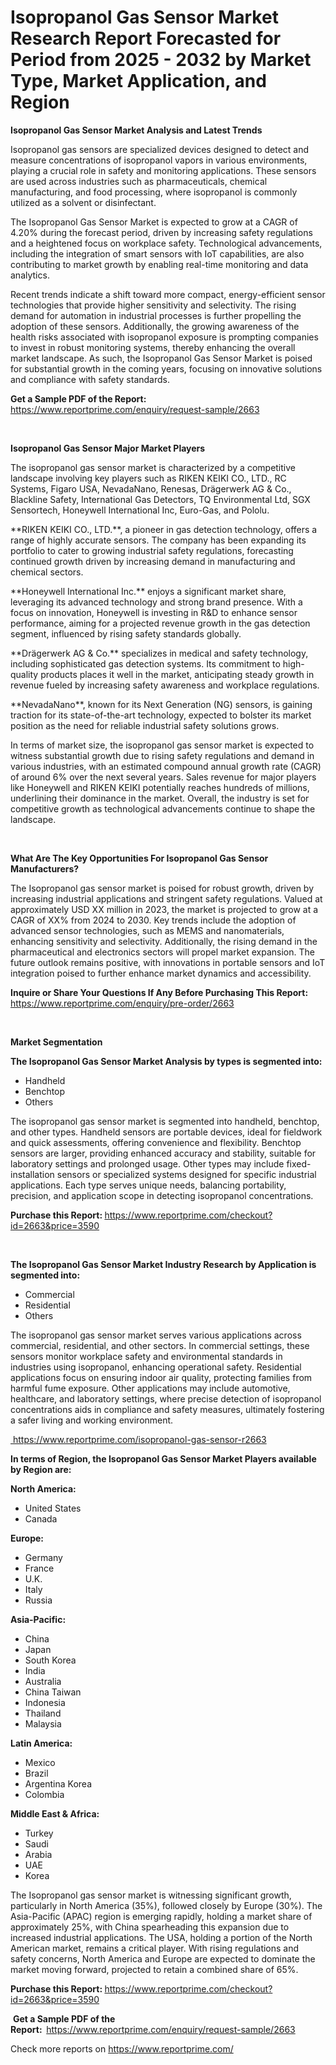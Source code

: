 <p><h1>Isopropanol Gas Sensor Market Research Report Forecasted for Period from 2025 -  2032 by Market Type, Market Application, and Region</h1></p><p><strong>Isopropanol Gas Sensor Market Analysis and Latest Trends</strong></p>
<p><p>Isopropanol gas sensors are specialized devices designed to detect and measure concentrations of isopropanol vapors in various environments, playing a crucial role in safety and monitoring applications. These sensors are used across industries such as pharmaceuticals, chemical manufacturing, and food processing, where isopropanol is commonly utilized as a solvent or disinfectant. </p><p>The Isopropanol Gas Sensor Market is expected to grow at a CAGR of 4.20% during the forecast period, driven by increasing safety regulations and a heightened focus on workplace safety. Technological advancements, including the integration of smart sensors with IoT capabilities, are also contributing to market growth by enabling real-time monitoring and data analytics. </p><p>Recent trends indicate a shift toward more compact, energy-efficient sensor technologies that provide higher sensitivity and selectivity. The rising demand for automation in industrial processes is further propelling the adoption of these sensors. Additionally, the growing awareness of the health risks associated with isopropanol exposure is prompting companies to invest in robust monitoring systems, thereby enhancing the overall market landscape. As such, the Isopropanol Gas Sensor Market is poised for substantial growth in the coming years, focusing on innovative solutions and compliance with safety standards.</p></p>
<p><strong>Get a Sample PDF of the Report:&nbsp;</strong> <a href="https://www.reportprime.com/enquiry/request-sample/2663?utm_campaign=3054&utm_medium=2&utm_source=Github&utm_content=ia&utm_term=18032025&utm_id=isopropanol-gas-sensor">https://www.reportprime.com/enquiry/request-sample/2663</a></p>
<p>&nbsp;</p>
<p><strong>Isopropanol Gas Sensor Major Market Players</strong></p>
<p><p>The isopropanol gas sensor market is characterized by a competitive landscape involving key players such as RIKEN KEIKI CO., LTD., RC Systems, Figaro USA, NevadaNano, Renesas, Drägerwerk AG & Co., Blackline Safety, International Gas Detectors, TQ Environmental Ltd, SGX Sensortech, Honeywell International Inc, Euro-Gas, and Pololu. </p><p>**RIKEN KEIKI CO., LTD.**, a pioneer in gas detection technology, offers a range of highly accurate sensors. The company has been expanding its portfolio to cater to growing industrial safety regulations, forecasting continued growth driven by increasing demand in manufacturing and chemical sectors.</p><p>**Honeywell International Inc.** enjoys a significant market share, leveraging its advanced technology and strong brand presence. With a focus on innovation, Honeywell is investing in R&D to enhance sensor performance, aiming for a projected revenue growth in the gas detection segment, influenced by rising safety standards globally.</p><p>**Drägerwerk AG & Co.** specializes in medical and safety technology, including sophisticated gas detection systems. Its commitment to high-quality products places it well in the market, anticipating steady growth in revenue fueled by increasing safety awareness and workplace regulations.</p><p>**NevadaNano**, known for its Next Generation (NG) sensors, is gaining traction for its state-of-the-art technology, expected to bolster its market position as the need for reliable industrial safety solutions grows.</p><p>In terms of market size, the isopropanol gas sensor market is expected to witness substantial growth due to rising safety regulations and demand in various industries, with an estimated compound annual growth rate (CAGR) of around 6% over the next several years. Sales revenue for major players like Honeywell and RIKEN KEIKI potentially reaches hundreds of millions, underlining their dominance in the market. Overall, the industry is set for competitive growth as technological advancements continue to shape the landscape.</p></p>
<p>&nbsp;</p>
<p><strong>What Are The Key Opportunities For Isopropanol Gas Sensor Manufacturers?</strong></p>
<p><p>The Isopropanol gas sensor market is poised for robust growth, driven by increasing industrial applications and stringent safety regulations. Valued at approximately USD XX million in 2023, the market is projected to grow at a CAGR of XX% from 2024 to 2030. Key trends include the adoption of advanced sensor technologies, such as MEMS and nanomaterials, enhancing sensitivity and selectivity. Additionally, the rising demand in the pharmaceutical and electronics sectors will propel market expansion. The future outlook remains positive, with innovations in portable sensors and IoT integration poised to further enhance market dynamics and accessibility.</p></p>
<p><strong>Inquire or Share Your Questions If Any Before Purchasing This Report:</strong> <a href="https://www.reportprime.com/enquiry/pre-order/2663?utm_campaign=3054&utm_medium=2&utm_source=Github&utm_content=ia&utm_term=18032025&utm_id=isopropanol-gas-sensor">https://www.reportprime.com/enquiry/pre-order/2663</a></p>
<p>&nbsp;</p>
<p><strong>Market Segmentation</strong></p>
<p><strong>The Isopropanol Gas Sensor Market Analysis by types is segmented into:</strong></p>
<p><ul><li>Handheld</li><li>Benchtop</li><li>Others</li></ul></p>
<p><p>The isopropanol gas sensor market is segmented into handheld, benchtop, and other types. Handheld sensors are portable devices, ideal for fieldwork and quick assessments, offering convenience and flexibility. Benchtop sensors are larger, providing enhanced accuracy and stability, suitable for laboratory settings and prolonged usage. Other types may include fixed-installation sensors or specialized systems designed for specific industrial applications. Each type serves unique needs, balancing portability, precision, and application scope in detecting isopropanol concentrations.</p></p>
<p><strong>Purchase this Report:&nbsp;</strong><a href="https://www.reportprime.com/checkout?id=2663&price=3590&utm_campaign=3054&utm_medium=2&utm_source=Github&utm_content=ia&utm_term=18032025&utm_id=isopropanol-gas-sensor">https://www.reportprime.com/checkout?id=2663&price=3590</a></p>
<p>&nbsp;</p>
<p><strong>The Isopropanol Gas Sensor Market Industry Research by Application is segmented into:</strong></p>
<p><ul><li>Commercial</li><li>Residential</li><li>Others</li></ul></p>
<p><p>The isopropanol gas sensor market serves various applications across commercial, residential, and other sectors. In commercial settings, these sensors monitor workplace safety and environmental standards in industries using isopropanol, enhancing operational safety. Residential applications focus on ensuring indoor air quality, protecting families from harmful fume exposure. Other applications may include automotive, healthcare, and laboratory settings, where precise detection of isopropanol concentrations aids in compliance and safety measures, ultimately fostering a safer living and working environment.</p></p>
<p><a href="https://www.reportprime.com/isopropanol-gas-sensor-r2663?utm_campaign=3054&utm_medium=2&utm_source=Github&utm_content=ia&utm_term=18032025&utm_id=isopropanol-gas-sensor">&nbsp;https://www.reportprime.com/isopropanol-gas-sensor-r2663</a></p>
<p><strong>In terms of Region, the Isopropanol Gas Sensor Market Players available by Region are:</strong></p>
<p>
    <p> <strong> North America: </strong>
        <ul>
            <li>United States</li>
            <li>Canada</li>
        </ul>
        </p> 
    <p> <strong> Europe: </strong>
        <ul>
            <li>Germany</li>
            <li>France</li>
            <li>U.K.</li>
            <li>Italy</li>
            <li>Russia</li>
        </ul>
        </p> 
    <p> <strong> Asia-Pacific: </strong>
        <ul>
            <li>China</li>
            <li>Japan</li>
            <li>South Korea</li>
            <li>India</li>
            <li>Australia</li>
            <li>China Taiwan</li>
            <li>Indonesia</li>
            <li>Thailand</li>
            <li>Malaysia</li>
        </ul>
        </p> 
    <p> <strong> Latin America: </strong>
        <ul>
            <li>Mexico</li>
            <li>Brazil</li>
            <li>Argentina Korea</li>
            <li>Colombia</li>
        </ul>
        </p> 
    <p> <strong> Middle East & Africa: </strong>
        <ul>
            <li>Turkey</li>
            <li>Saudi</li>
            <li>Arabia</li>
            <li>UAE</li>
            <li>Korea</li>
        </ul>
    </p>
    </p>
<p><p>The Isopropanol gas sensor market is witnessing significant growth, particularly in North America (35%), followed closely by Europe (30%). The Asia-Pacific (APAC) region is emerging rapidly, holding a market share of approximately 25%, with China spearheading this expansion due to increased industrial applications. The USA, holding a portion of the North American market, remains a critical player. With rising regulations and safety concerns, North America and Europe are expected to dominate the market moving forward, projected to retain a combined share of 65%.</p></p>
<p><strong>Purchase this Report: </strong><a href="https://www.reportprime.com/checkout?id=2663&price=3590&utm_campaign=3054&utm_medium=2&utm_source=Github&utm_content=ia&utm_term=18032025&utm_id=isopropanol-gas-sensor">https://www.reportprime.com/checkout?id=2663&price=3590</a></p>
<p>&nbsp;<strong>Get a Sample PDF of the Report:&nbsp;&nbsp;</strong><a href="https://www.reportprime.com/enquiry/request-sample/2663?utm_campaign=3054&utm_medium=2&utm_source=Github&utm_content=ia&utm_term=18032025&utm_id=isopropanol-gas-sensor">https://www.reportprime.com/enquiry/request-sample/2663</a></p>
<p><strong></strong></p>
<p>Check more reports on <a href="https://www.reportprime.com/?utm_campaign=3054&utm_medium=2&utm_source=Github&utm_content=ia&utm_term=18032025&utm_id=isopropanol-gas-sensor">https://www.reportprime.com/</a></p>